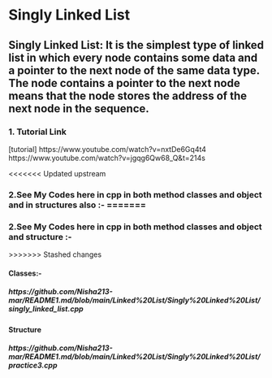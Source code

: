 <h1>Singly Linked List</h1>
<h2>Singly Linked List: It is the simplest type of linked list in which every node contains some data and a pointer to the next node of the same data type. The node contains a pointer to the next node means that the node stores the address of the next node in the sequence.
<h3>1. Tutorial Link</h3>
[tutorial] https://www.youtube.com/watch?v=nxtDe6Gq4t4
          https://www.youtube.com/watch?v=jgqg6Qw68_Q&t=214s

<<<<<<< Updated upstream
<h3>2.See My Codes here in cpp in both method classes and object and in structures also :-
=======
<h3>2.See My Codes here in cpp in both method classes and object and structure :-</h3>
>>>>>>> Stashed changes
<h4>Classes:-</h4>
<h5>https://github.com/Nisha213-mar/README1.md/blob/main/Linked%20List/Singly%20Linked%20List/singly_linked_list.cpp</h5>
<h4>Structure</h4>
<h5>https://github.com/Nisha213-mar/README1.md/blob/main/Linked%20List/Singly%20Linked%20List/practice3.cpp</h5>

